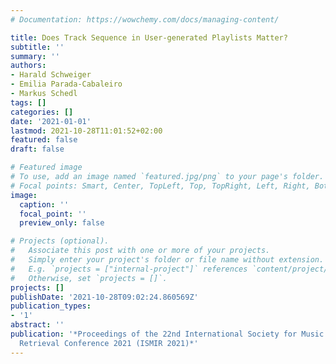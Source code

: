```yaml
---
# Documentation: https://wowchemy.com/docs/managing-content/

title: Does Track Sequence in User-generated Playlists Matter?
subtitle: ''
summary: ''
authors:
- Harald Schweiger
- Emilia Parada-Cabaleiro
- Markus Schedl
tags: []
categories: []
date: '2021-01-01'
lastmod: 2021-10-28T11:01:52+02:00
featured: false
draft: false

# Featured image
# To use, add an image named `featured.jpg/png` to your page's folder.
# Focal points: Smart, Center, TopLeft, Top, TopRight, Left, Right, BottomLeft, Bottom, BottomRight.
image:
  caption: ''
  focal_point: ''
  preview_only: false

# Projects (optional).
#   Associate this post with one or more of your projects.
#   Simply enter your project's folder or file name without extension.
#   E.g. `projects = ["internal-project"]` references `content/project/deep-learning/index.md`.
#   Otherwise, set `projects = []`.
projects: []
publishDate: '2021-10-28T09:02:24.860569Z'
publication_types:
- '1'
abstract: ''
publication: '*Proceedings of the 22nd International Society for Music Information
  Retrieval Conference 2021 (ISMIR 2021)*'
---
```

